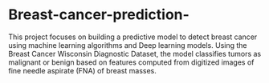 # Breast-cancer-prediction-
This project focuses on building a predictive model to detect breast cancer using machine learning algorithms and Deep learning models. Using the Breast Cancer Wisconsin Diagnostic Dataset, the model classifies tumors as malignant or benign based on features computed from digitized images of fine needle aspirate (FNA) of breast masses.
